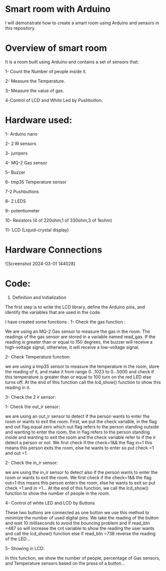 # Smart room with Arduino
I will demonstrate how to create a smart room using Arduino and sensors in this repository.
# Overview of smart room
It is a room built using Arduino and contains a set of
 sensors that:
 
1- Count the Number of people inside it.

2- Measure the Temperature. 

3- Measure the value of gas.

4-Control of LCD and White Led by Pushbutton.

# Hardware used: 
1- Arduino nano

2- 2 IR sensors

3- jumpers

4- MQ-2 Gas sensor

5- Buzzer

6- tmp35 Temperature sensor

7-2 Pushbuttons

8- 2 LEDS

9- potentiometer

10- Resistors
(4 of 220ohm,1 of 330ohm,3 of 1kohm)

11- LCD 
(Liquid-crystal display)
# Hardware Connections 
![Screenshot 2024-03-01 144028]


# Code:
1. Definition and Initialization

The first step is to write the LCD library, define the Arduino pins, and identify the variables that are used in the code.

I have created some functions :
 1- Check the gas function :

We are using an MQ-2 Gas sensor to measure the gas in the room. The readings of the gas sensor are stored in a variable named read_gas. If the reading is greater than or equal to 150 degrees, the buzzer will receive a high-voltage signal, otherwise, it will receive a low-voltage signal.

2- Check Temperature function:
  
we are using a tmp35 sensor to measure the temperature in the room, store the reading of it, and make it from range 0…1023 to 0…5000 and check if this temperature is greater than or equal to 100 turn on the red LED else turns off.
At the end of this function call the lcd_show() function to show this reading in it.

3- Check the  2 ir sensor:

1- Check the out_ir sensor:

 we are using an out_ir sensor to detect if the person wants to enter the room or wants to exit the room.
First, we put the check variable, in the flag and out flag equal zero which out flag refers to the person standing outside and wanting to enter the room, the in flag refers to the person standing inside and wanting to exit the room and the check variable refer to if the ir detect a person or not.
We first check if the check=1&& the flag in=1 this means this person exits the room, else he wants to enter so put check =1 and out =1.

2- Check the in_ir sensor:

we are using the in_ir sensor to detect also if the person wants to enter the room or wants to exit the room.
We first check if the check=1&& the flag out=1 this means this person enters the room, else he wants to exit so put check =1 and in =1…
At the end of this function, we call the lcd_show() function to show the number of people in the room.

4- Control of white LED and LCD by Buttons

These two buttons are connected as one button we use this method to minimize the number of used digital pins.
We take the reading of the button and wait 10 milliseconds to avoid the bouncing problem and if read_btn =487 so will increase the cnt variable to show the reading the user wants and call the lcd_show() function else if read_btn =738 reverse the reading of the LED…

5- Showing in LCD:

In this function, we show the number of people, percentage of Gas sensors, and Temperature sensors based on the press of a button…
